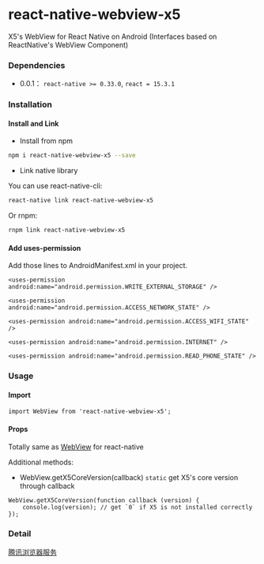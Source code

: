 # react-native-webview-x5

X5's WebView for React Native on Android (Interfaces based on ReactNative's WebView Component)

### Dependencies

-   0.0.1： `react-native >= 0.33.0`, `react = 15.3.1`

### Installation

#### Install and Link

-   Install from npm

```bash
npm i react-native-webview-x5 --save

```

-   Link native library

You can use react-native-cli:

```bash
react-native link react-native-webview-x5
```

Or rnpm:

```bash
rnpm link react-native-webview-x5
```

#### Add uses-permission

Add those lines to AndroidManifest.xml in your project.

```
<uses-permission android:name="android.permission.WRITE_EXTERNAL_STORAGE" />

<uses-permission android:name="android.permission.ACCESS_NETWORK_STATE" />

<uses-permission android:name="android.permission.ACCESS_WIFI_STATE" />

<uses-permission android:name="android.permission.INTERNET" />

<uses-permission android:name="android.permission.READ_PHONE_STATE" />
```

### Usage

#### Import

```
import WebView from 'react-native-webview-x5';
```

#### Props

Totally same as [WebView](http://facebook.github.io/react-native/docs/webview.html) for react-native

Additional methods:

-   WebView.getX5CoreVersion(callback) `static`
    get X5's core version through callback

```
WebView.getX5CoreVersion(function callback (version) {
    console.log(version); // get `0` if X5 is not installed correctly
});
```

### Detail

[腾讯浏览器服务](http://x5.tencent.com/index)
